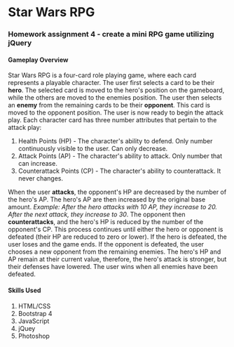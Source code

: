 # Star Wars RPG
### Homework assignment 4 - create a mini RPG game utilizing jQuery
#### Gameplay Overview
Star Wars RPG is a four-card role playing game, where each card represents a playable character. The user first selects a card to be their **hero**. The selected card is moved to the hero's position on the gameboard, while the others are moved to the enemies position. The user then selects an **enemy** from the remaining cards to be their **opponent**. This card is moved to the opponent position. The user is now ready to begin the attack play.
Each character card has three number attributes that pertain to the attack play:
1. Health Points (HP) - The character's ability to defend. Only number continuously visible to the user. Can only decrease.
1. Attack Points (AP) - The character's ability to attack. Only number that can increase.
1. Counterattack Points (CP) - The character's ability to counterattack. It never changes.

When the user **attacks**, the opponent's HP are decreased by the number of the hero's AP. The hero's AP are then increased by the original base amount. *Example: After the hero attacks with 10 AP, they increase to 20. After the next attack, they increase to 30*.
The opponent then **counterattacks**, and the hero's HP is reduced by the number of the opponent's CP. This process continues until either the hero or opponent is defeated (their HP are reduced to zero or lower). If the hero is defeated, the user loses and the game ends. If the opponent is defeated, the user chooses a new opponent from the remaining enemies. The hero's HP and AP remain at their current value, therefore, the hero's attack is stronger, but their defenses have lowered. The user wins when all enemies have been defeated.
#### Skills Used
1. HTML/CSS
1. Bootstrap 4
1. JavaScript
1. jQuey
1. Photoshop
